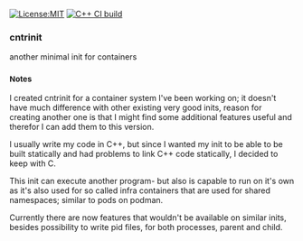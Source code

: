 [![License:MIT](https://img.shields.io/badge/License-MIT-blue?style=plastic)](LICENSE)
[![C++ CI build](../../actions/workflows/build.yml/badge.svg)](../../actions/workflows/build.yml)

### cntrinit
another minimal init for containers

### <sub>Notes</sub>
I created cntrinit for a container system I've been working on; it doesn't have much difference with
other existing very good inits, reason for creating another one is that I might find some
additional features useful and therefor I can add them to this version.

I usually write my code in C++, but since I wanted my init to be able to be built statically and
had problems to link C++ code statically, I decided to keep with C.

This init can execute another program- but also is capable to run on it's own as it's also used
for so called infra containers that are used for shared namespaces; similar to pods on podman.

Currently there are now features that wouldn't be available on similar inits, besides possibility
to write pid files, for both processes, parent and child.

